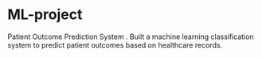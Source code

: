 # ML-project
 Patient Outcome Prediction System . Built a machine learning classification system to predict patient outcomes based on healthcare records.
